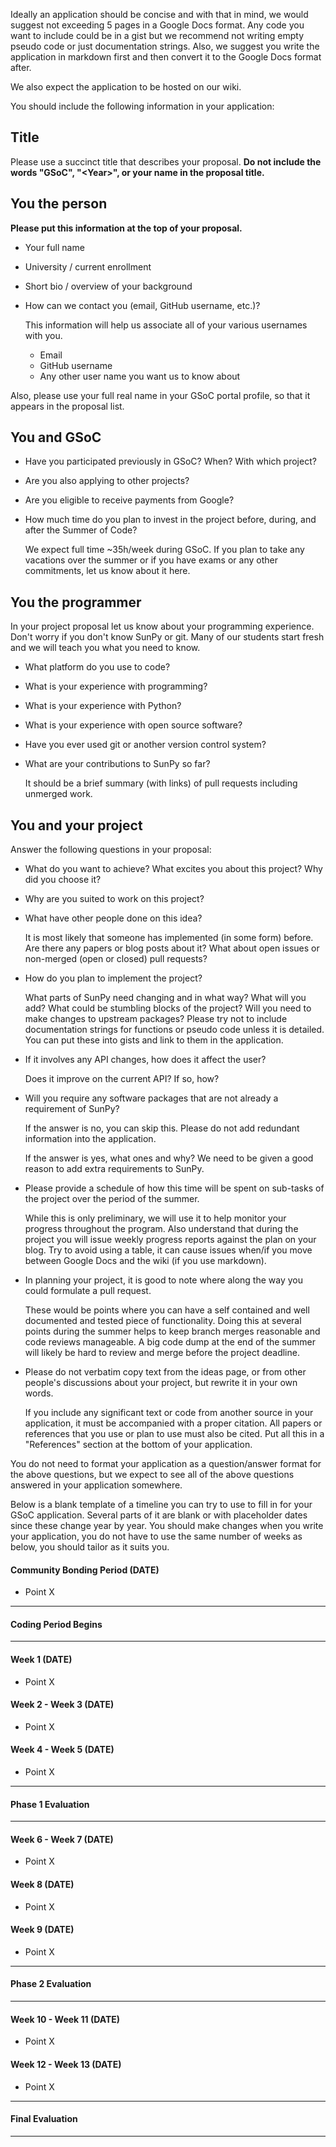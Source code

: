 Ideally an application should be concise and with that in mind, we would suggest not exceeding 5 pages in a Google Docs format. 
Any code you want to include could be in a gist but we recommend not writing empty pseudo code or just documentation strings. 
Also, we suggest you write the application in markdown first and then convert it to the Google Docs format after. 

We also expect the application to be hosted on our wiki. 

You should include the following information in your application:

## Title

Please use a succinct title that describes your proposal.
**Do not include the words "GSoC", "\<Year\>", or your name in the proposal title.**

## You the person

**Please put this information at the top of your proposal.**

* Your full name

* University / current enrollment

* Short bio / overview of your background

* How can we contact you (email, GitHub username, etc.)?

    This information will help us associate all of your various usernames with you.
    - Email
    - GitHub username
    - Any other user name you want us to know about

Also, please use your full real name in your GSoC portal profile, so that it appears in the proposal list.

## You and GSoC

* Have you participated previously in GSoC? When? With which project?

* Are you also applying to other projects?

* Are you eligible to receive payments from Google?

* How much time do you plan to invest in the project before, during, and after the Summer of Code?

    We expect full time \~35h/week during GSoC.
    If you plan to take any vacations over the summer or if you have exams or any other commitments, let us know about it here.

## You the programmer

In your project proposal let us know about your programming experience. Don't worry if you don't know SunPy or git.
Many of our students start fresh and we will teach you what you need to know.

* What platform do you use to code?

* What is your experience with programming?

* What is your experience with Python?

* What is your experience with open source software?

* Have you ever used git or another version control system?

* What are your contributions to SunPy so far?

    It should be a brief summary (with links) of pull requests including unmerged work.

## You and your project

Answer the following questions in your proposal:

* What do you want to achieve? What excites you about this project? Why did you choose it?

* Why are you suited to work on this project?

* What have other people done on this idea?

    It is most likely that someone has implemented (in some form) before.
    Are there any papers or blog posts about it?
    What about open issues or non-merged (open or closed) pull requests?

* How do you plan to implement the project?

    What parts of SunPy need changing and in what way?
    What will you add? 
    What could be stumbling blocks of the project?
    Will you need to make changes to upstream packages? 
    Please try not to include documentation strings for functions or pseudo code unless it is detailed.
    You can put these into gists and link to them in the application.

* If it involves any API changes, how does it affect the user?

    Does it improve on the current API? If so, how? 

* Will you require any software packages that are not already a requirement of SunPy? 

    If the answer is no, you can skip this.
    Please do not add redundant information into the application.

    If the answer is yes, what ones and why?
    We need to be given a good reason to add extra requirements to SunPy.

* Please provide a schedule of how this time will be spent on sub-tasks of the project over the period of the summer.

    While this is only preliminary, we will use it to help monitor your progress throughout the program.
    Also understand that during the project you will issue weekly progress reports against the plan on your blog.
    Try to avoid using a table, it can cause issues when/if you move between Google Docs and the wiki (if you use markdown).

* In planning your project, it is good to note where along the way you could formulate a pull request.

    These would be points where you can have a self contained and well documented and tested piece of functionality.
    Doing this at several points during the summer helps to keep branch merges reasonable and code reviews manageable.
    A big code dump at the end of the summer will likely be hard to review and merge before the project deadline.

* Please do not verbatim copy text from the ideas page, or from other people's discussions about your project, but rewrite it in your own words.

    If you include any significant text or code from another source in your application, it must be accompanied with a proper citation.
    All papers or references that you use or plan to use must also be cited.
    Put all this in a "References" section at the bottom of your application.

You do not need to format your application as a question/answer format for the above questions, but we expect to see all of the above questions answered in your application somewhere.

Below is a blank template of a timeline you can try to use to fill in for your GSoC application.
Several parts of it are blank or with placeholder dates since these change year by year. 
You should make changes when you write your application, you do not have to use the same number of weeks as below, you should tailor as it suits you. 

#### Community Bonding Period (DATE)
- Point X

___
#### Coding Period Begins
___

#### Week 1 (DATE)
- Point X

#### Week 2 - Week 3 (DATE)
- Point X

#### Week 4 - Week 5 (DATE)
- Point X

___
#### Phase 1 Evaluation
___

#### Week 6 - Week 7 (DATE)
- Point X

#### Week 8 (DATE)
- Point X

#### Week 9 (DATE)
- Point X

___
#### Phase 2 Evaluation
___

#### Week 10 - Week 11 (DATE)
- Point X

#### Week 12 - Week 13 (DATE)
- Point X

___
#### Final Evaluation
___
